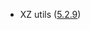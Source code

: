 - XZ utils ([5.2.9](https://git.tukaani.org/?p=xz.git;a=blob;f=NEWS;h=ebb303084403445088ec97dfedf0461a6e5b5077;hb=d8a898eb9974683bc725c49ec76722f9a8758f48))
